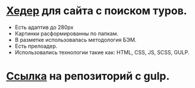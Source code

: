 # [Хедер][1] для сайта с поиском туров.

[1]: https://accura7e.github.io/Konstruct/


* Есть адаптив до 280px
* Картинки расформированны по папкам.
* В разметке использовалась методология БЭМ.
* Есть прелоадер.
* Использовались технологии такие как: HTML, CSS, JS, SCSS, GULP.

# [Ссылка][2] на репозиторий с gulp.

[2]: https://github.com/accura7e/Konstruct-gulp
